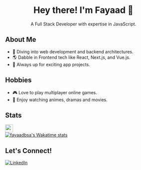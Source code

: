 <div>
  <h1 align="center">Hey there! I'm Fayaad 🦊</h1>
  <p align="center">A Full Stack Developer with expertise in JavaScript.</p>
</div>

## About Me

- 🚀 Diving into web development and backend architectures.
- 🌎 Dabble in Frontend tech like React, Next.js, and Vue.js.
- 👋 Always up for exciting app projects.

## Hobbies

- 🎮 Love to play multiplayer online games.
- 🤵 Enjoy watching animes, dramas and movies.

## Stats

<div>
  <img src="https://wakatime.com/badge/user/018b7edc-482c-4960-98f4-34b080cd7779.svg" height="25" />
</div>

<!--
<div>
  <a href="https://github.com/fayaadbsa/github-readme-stats"><img height="160" src="https://github-readme-stats.vercel.app/api/top-langs/?username=fayaadbsa&layout=compact&theme=react" /></a>
</div>
-->

<div>
  <a href="https://github.com/fayaadbsa/fayaadbsa">
    <img align="center" src="https://github-readme-stats.vercel.app/api/wakatime?username=fayaadbsa&show_icons=true&theme=react&layout=compact&hide_border=true&hide=Other,Others,Text,JSON,lir&custom_title=Wakatime%20Stats&langs_count=6" alt="fayaadbsa's Wakatime stats" />
  </a>
</div>

## Let's Connect!

[![LinkedIn](https://img.shields.io/badge/LinkedIn-0077B5?logo=linkedin&logoColor=white)](https://www.linkedin.com/in/fayaadbsa)
